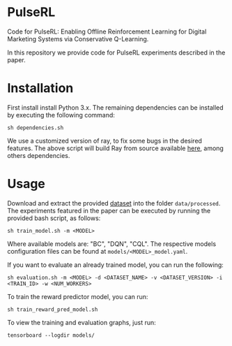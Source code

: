 # PulseRL

Code for PulseRL: Enabling Offline Reinforcement Learning for Digital Marketing Systems via Conservative Q-Learning.

In this repository we provide code for PulseRL experiments described in the paper. 


# Installation

First install install Python 3.x. The remaining dependencies can be installed by executing the following command: 

	sh dependencies.sh
  
We use a customized version of ray, to fix some bugs in the desired features. The above script will build Ray from source available [here](https://github.com/dlb-rl/ray), among others dependencies.

# Usage

Download and extract the provided [dataset]() into the folder `data/processed`. The experiments featured in the paper can be executed by running the provided bash script, as follows:

	sh train_model.sh -m <MODEL>
  
Where available models are: "BC", "DQN", "CQL". The respective models configuration files can be found at `models/<MODEL>_model.yaml`.

If you want to evaluate an already trained model, you can run the following:

	sh evaluation.sh -m <MODEL> -d <DATASET_NAME> -v <DATASET_VERSION> -i <TRAIN_ID> -w <NUM_WORKERS>


To train the reward predictor model, you can run:

	sh train_reward_pred_model.sh
  
To view the training and evaluation graphs, just run:

	tensorboard --logdir models/
  
